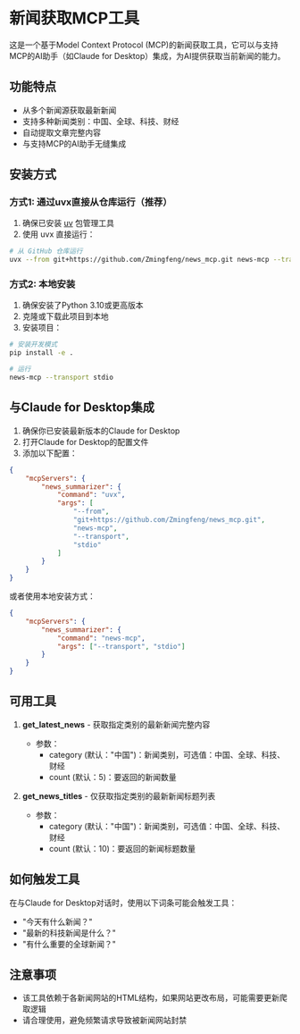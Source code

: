 # 新闻获取MCP工具

这是一个基于Model Context Protocol (MCP)的新闻获取工具，它可以与支持MCP的AI助手（如Claude for Desktop）集成，为AI提供获取当前新闻的能力。

## 功能特点

- 从多个新闻源获取最新新闻
- 支持多种新闻类别：中国、全球、科技、财经
- 自动提取文章完整内容
- 与支持MCP的AI助手无缝集成

## 安装方式

### 方式1: 通过uvx直接从仓库运行（推荐）

1. 确保已安装 [uv](https://github.com/astral-sh/uv) 包管理工具
2. 使用 uvx 直接运行：

```bash
# 从 GitHub 仓库运行
uvx --from git+https://github.com/Zmingfeng/news_mcp.git news-mcp --transport stdio
```

### 方式2: 本地安装

1. 确保安装了Python 3.10或更高版本
2. 克隆或下载此项目到本地
3. 安装项目：

```bash
# 安装开发模式
pip install -e .

# 运行
news-mcp --transport stdio
```

## 与Claude for Desktop集成

1. 确保你已安装最新版本的Claude for Desktop
2. 打开Claude for Desktop的配置文件
3. 添加以下配置：

```json
{
    "mcpServers": {
        "news_summarizer": {
            "command": "uvx",
            "args": [
                "--from",
                "git+https://github.com/Zmingfeng/news_mcp.git",
                "news-mcp",
                "--transport",
                "stdio"
            ]
        }
    }
}
```

或者使用本地安装方式：

```json
{
    "mcpServers": {
        "news_summarizer": {
            "command": "news-mcp",
            "args": ["--transport", "stdio"]
        }
    }
}
```

## 可用工具

1. **get_latest_news** - 获取指定类别的最新新闻完整内容
   - 参数：
     - category (默认："中国")：新闻类别，可选值：中国、全球、科技、财经
     - count (默认：5)：要返回的新闻数量

2. **get_news_titles** - 仅获取指定类别的最新新闻标题列表
   - 参数：
     - category (默认："中国")：新闻类别，可选值：中国、全球、科技、财经
     - count (默认：10)：要返回的新闻标题数量

## 如何触发工具

在与Claude for Desktop对话时，使用以下词条可能会触发工具：

- "今天有什么新闻？"
- "最新的科技新闻是什么？"
- "有什么重要的全球新闻？"

## 注意事项

- 该工具依赖于各新闻网站的HTML结构，如果网站更改布局，可能需要更新爬取逻辑
- 请合理使用，避免频繁请求导致被新闻网站封禁 